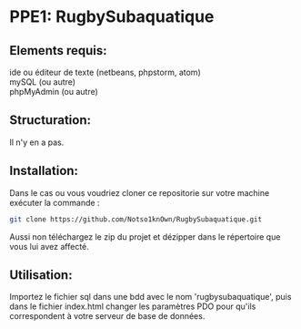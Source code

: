 # PPE1: RugbySubaquatique

## Elements requis:
 ide ou éditeur de texte (netbeans, phpstorm, atom)  
 mySQL (ou autre)   
 phpMyAdmin (ou autre) 
 
## Structuration:
 Il n'y en a pas.

## Installation:
Dans le cas ou vous voudriez cloner ce repositorie sur votre machine exécuter la commande :
```bash
git clone https://github.com/Notso1knOwn/RugbySubaquatique.git
```

Aussi non téléchargez le zip du projet et dézipper dans le répertoire que vous lui avez affecté.

## Utilisation:
 Importez le fichier sql dans une bdd avec le nom 'rugbysubaquatique',
 puis dans le fichier index.html changer les paramètres PDO pour qu'ils correspondent à votre serveur de base de données.

